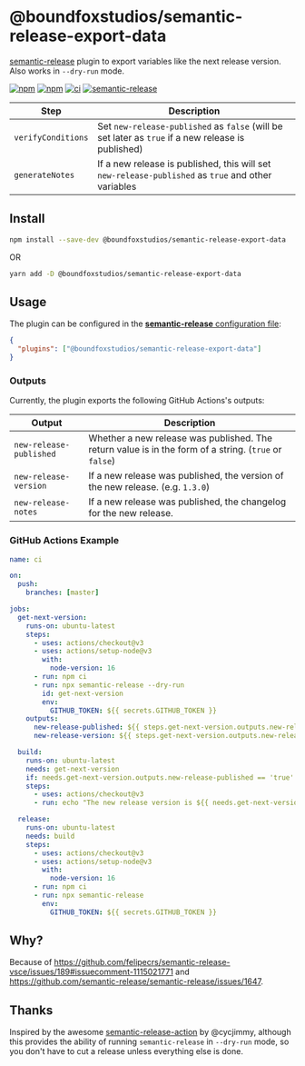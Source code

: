 # @boundfoxstudios/semantic-release-export-data

[semantic-release](https://github.com/semantic-release/semantic-release) plugin to export variables like the next release version. Also works in `--dry-run` mode.

[![npm](https://img.shields.io/npm/v/semantic-release-export-data.svg)](https://www.npmjs.com/package/semantic-release-export-data)
[![npm](https://img.shields.io/npm/dt/%40boundfoxstudios/semantic-release-export-data)](https://www.npmjs.com/package/@boundfoxstudios/semantic-release-export-data)
[![ci](https://github.com/boundfoxstudios/semantic-release-export-data/workflows/ci/badge.svg)](https://github.com/boundfoxstudios/semantic-release-export-data/actions?query=workflow%3Aci)
[![semantic-release](https://img.shields.io/badge/%20%20%F0%9F%93%A6%F0%9F%9A%80-semantic--release-e10079.svg)](https://github.com/semantic-release/semantic-release)

| Step               | Description                                                                                        |
| ------------------ | -------------------------------------------------------------------------------------------------- |
| `verifyConditions` | Set `new-release-published` as `false` (will be set later as `true` if a new release is published) |
| `generateNotes`    | If a new release is published, this will set `new-release-published` as `true` and other variables |

## Install

```bash
npm install --save-dev @boundfoxstudios/semantic-release-export-data
```

OR

```bash
yarn add -D @boundfoxstudios/semantic-release-export-data
```

## Usage

The plugin can be configured in the [**semantic-release** configuration file](https://github.com/semantic-release/semantic-release/blob/master/docs/usage/configuration.md#configuration):

```json
{
  "plugins": ["@boundfoxstudios/semantic-release-export-data"]
}
```

### Outputs

Currently, the plugin exports the following GitHub Actions's outputs:

| Output                  | Description                                                                                           |
|-------------------------|-------------------------------------------------------------------------------------------------------|
| `new-release-published` | Whether a new release was published. The return value is in the form of a string. (`true` or `false`) |
| `new-release-version`   | If a new release was published, the version of the new release. (e.g. `1.3.0`)                        |
| `new-release-notes`     | If a new release was published, the changelog for the new release.                                    |

### GitHub Actions Example

```yaml
name: ci

on:
  push:
    branches: [master]

jobs:
  get-next-version:
    runs-on: ubuntu-latest
    steps:
      - uses: actions/checkout@v3
      - uses: actions/setup-node@v3
        with:
          node-version: 16
      - run: npm ci
      - run: npx semantic-release --dry-run
        id: get-next-version
        env:
          GITHUB_TOKEN: ${{ secrets.GITHUB_TOKEN }}
    outputs:
      new-release-published: ${{ steps.get-next-version.outputs.new-release-published }}
      new-release-version: ${{ steps.get-next-version.outputs.new-release-version }}

  build:
    runs-on: ubuntu-latest
    needs: get-next-version
    if: needs.get-next-version.outputs.new-release-published == 'true'
    steps:
      - uses: actions/checkout@v3
      - run: echo "The new release version is ${{ needs.get-next-version.outputs.new-release-version }}"

  release:
    runs-on: ubuntu-latest
    needs: build
    steps:
      - uses: actions/checkout@v3
      - uses: actions/setup-node@v3
        with:
          node-version: 16
      - run: npm ci
      - run: npx semantic-release
        env:
          GITHUB_TOKEN: ${{ secrets.GITHUB_TOKEN }}
```

## Why?

Because of https://github.com/felipecrs/semantic-release-vsce/issues/189#issuecomment-1115021771 and https://github.com/semantic-release/semantic-release/issues/1647.

## Thanks

Inspired by the awesome [semantic-release-action](https://github.com/cycjimmy/semantic-release-action) by @cycjimmy, although this provides the ability of running `semantic-release` in `--dry-run` mode, so you don't have to cut a release unless everything else is done.
